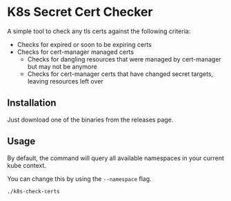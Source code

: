 # K8s Secret Cert Checker

A simple tool to check any tls certs against the following criteria:

- Checks for expired or soon to be expiring certs
- Checks for cert-manager managed certs
  - Checks for dangling resources that were managed by cert-manager but may not be anymore
  - Checks for cert-manager certs that have changed secret targets, leaving resources left over

## Installation

Just download one of the binaries from the releases page.

## Usage

By default, the command will query all available namespaces in your current kube context.

You can change this by using the `--namespace` flag.

```shell
./k8s-check-certs
```
